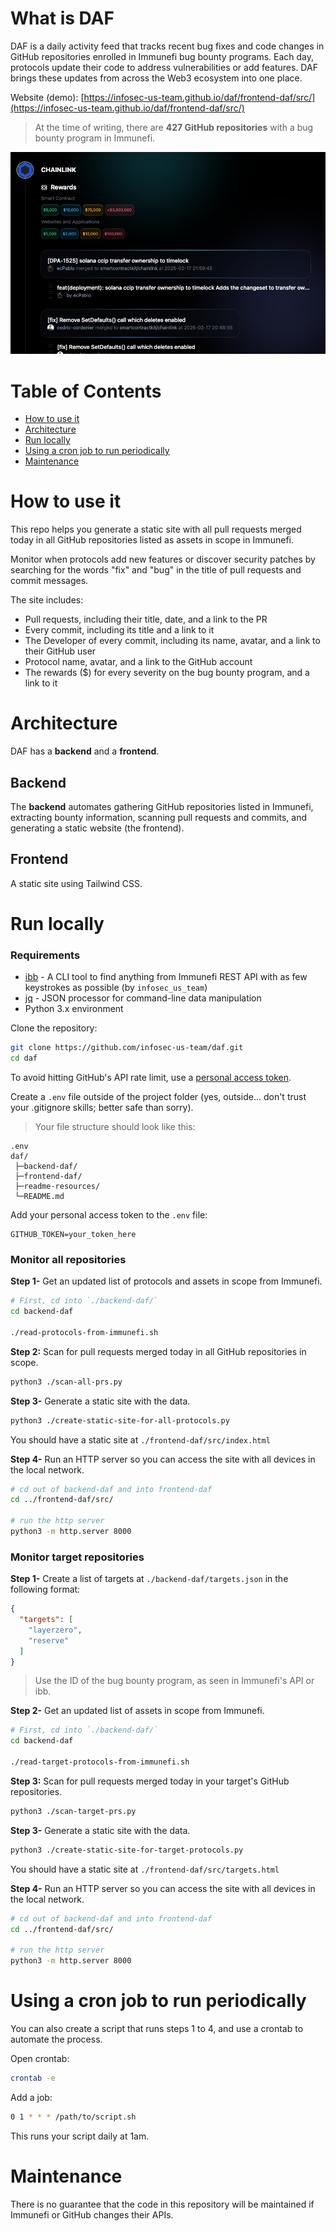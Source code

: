 # What is DAF

DAF is a daily activity feed that tracks recent bug fixes and code changes in GitHub repositories enrolled in Immunefi bug bounty programs. Each day, protocols update their code to address vulnerabilities or add features. DAF brings these updates from across the Web3 ecosystem into one place.

Website (demo): [https://infosec-us-team.github.io/daf/frontend-daf/src/](https://infosec-us-team.github.io/daf/frontend-daf/src/)

> At the time of writing, there are **427 GitHub repositories** with a bug bounty program in Immunefi.

<img src="./readme-resources/ui1.png" alt="" style="width:600px; height:auto;">

# Table of Contents

- [How to use it](#how-to-use-it)
- [Architecture](#architecture)
- [Run locally](#run-locally)
- [Using a cron job to run periodically](#using-a-cron-job-to-run-periodically)
- [Maintenance](#maintenance)

# How to use it

This repo helps you generate a static site with all pull requests merged today in all GitHub repositories listed as assets in scope in Immunefi.

Monitor when protocols add new features or discover security patches by searching for the words "fix" and "bug" in the title of pull requests and commit messages.

The site includes:

- Pull requests, including their title, date, and a link to the PR
- Every commit, including its title and a link to it
- The Developer of every commit, including its name, avatar, and a link to their GitHub user
- Protocol name, avatar, and a link to the GitHub account
- The rewards ($) for every severity on the bug bounty program, and a link to it

# Architecture

DAF has a **backend** and a **frontend**.

## Backend

The **backend** automates gathering GitHub repositories listed in Immunefi, extracting bounty information, scanning pull requests and commits, and generating a static website (the frontend).

## Frontend

A static site using Tailwind CSS.

# Run locally

### Requirements

- [ibb](https://github.com/infosec-us-team/ibb/) - A CLI tool to find anything from Immunefi REST API with as few keystrokes as possible (by `infosec_us_team`)
- [jq](https://github.com/jqlang/jq) - JSON processor for command-line data manipulation
- Python 3.x environment

Clone the repository:

```bash
git clone https://github.com/infosec-us-team/daf.git
cd daf
```

To avoid hitting GitHub's API rate limit, use a [personal access token](https://github.com/settings/personal-access-tokens).

Create a `.env` file outside of the project folder (yes, outside... don't trust your .gitignore skills; better safe than sorry).
> Your file structure should look like this:

```
.env
daf/
 ├─backend-daf/
 ├─frontend-daf/
 ├─readme-resources/
 └─README.md
```

Add your personal access token to the `.env` file:

```
GITHUB_TOKEN=your_token_here
```

### Monitor all repositories

**Step 1-** Get an updated list of protocols and assets in scope from Immunefi.

```bash
# First, cd into `./backend-daf/`
cd backend-daf

./read-protocols-from-immunefi.sh
```

**Step 2:** Scan for pull requests merged today in all GitHub repositories in scope.

```bash
python3 ./scan-all-prs.py
```

**Step 3-** Generate a static site with the data.

```bash
python3 ./create-static-site-for-all-protocols.py
```

You should have a static site at `./frontend-daf/src/index.html`

**Step 4-** Run an HTTP server so you can access the site with all devices in the local network.

```bash
# cd out of backend-daf and into frontend-daf
cd ../frontend-daf/src/

# run the http server
python3 -m http.server 8000
```

### Monitor target repositories

**Step 1-** Create a list of targets at `./backend-daf/targets.json` in the following format:

```json
{
  "targets": [
    "layerzero",
    "reserve"
  ]
}
```

> Use the ID of the bug bounty program, as seen in Immunefi's API or ibb.

**Step 2-** Get an updated list of assets in scope from Immunefi.

```bash
# First, cd into `./backend-daf/`
cd backend-daf

./read-target-protocols-from-immunefi.sh
```

**Step 3:** Scan for pull requests merged today in your target's GitHub repositories.

```bash
python3 ./scan-target-prs.py
```

**Step 3-** Generate a static site with the data.

```bash
python3 ./create-static-site-for-target-protocols.py
```

You should have a static site at `./frontend-daf/src/targets.html`

**Step 4-** Run an HTTP server so you can access the site with all devices in the local network.

```bash
# cd out of backend-daf and into frontend-daf
cd ../frontend-daf/src/

# run the http server
python3 -m http.server 8000
```

# Using a cron job to run periodically

You can also create a script that runs steps 1 to 4, and use a crontab to automate the process.

Open crontab:

```bash
crontab -e
```

Add a job:

```bash
0 1 * * * /path/to/script.sh
```

This runs your script daily at 1am.

# Maintenance

There is no guarantee that the code in this repository will be maintained if Immunefi or GitHub changes their APIs.
